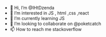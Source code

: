 - 👋 Hi, I’m @IHtDzenda
- 👀 I’m interested in JS , html ,css ,react
- 🌱 I’m currently learning JS
- 💞️ I’m looking to collaborate on @poketcatch
- 📫 How to reach me stackoverflow

<!---
IHtDzenda/IHtDzenda is a ✨ special ✨ repository because its `README.md` (this file) appears on your GitHub profile.
You can click the Preview link to take a look at your changes.
--->
